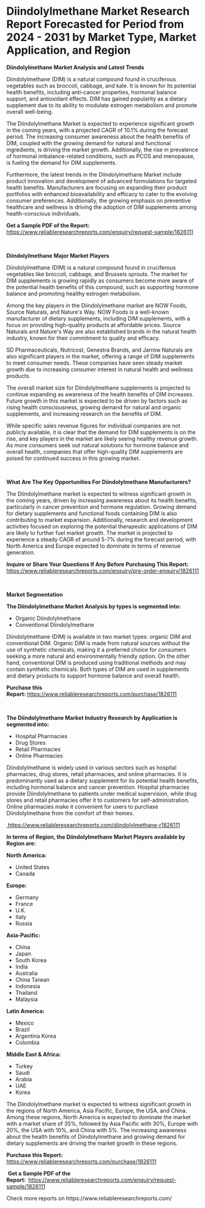 <p><h1>Diindolylmethane Market Research Report Forecasted for Period from 2024 -  2031 by Market Type, Market Application, and Region</h1></p><p><strong>Diindolylmethane Market Analysis and Latest Trends</strong></p>
<p><p>Diindolylmethane (DIM) is a natural compound found in cruciferous vegetables such as broccoli, cabbage, and kale. It is known for its potential health benefits, including anti-cancer properties, hormonal balance support, and antioxidant effects. DIM has gained popularity as a dietary supplement due to its ability to modulate estrogen metabolism and promote overall well-being.</p><p>The Diindolylmethane Market is expected to experience significant growth in the coming years, with a projected CAGR of 10.1% during the forecast period. The increasing consumer awareness about the health benefits of DIM, coupled with the growing demand for natural and functional ingredients, is driving the market growth. Additionally, the rise in prevalence of hormonal imbalance-related conditions, such as PCOS and menopause, is fueling the demand for DIM supplements.</p><p>Furthermore, the latest trends in the Diindolylmethane Market include product innovation and development of advanced formulations for targeted health benefits. Manufacturers are focusing on expanding their product portfolios with enhanced bioavailability and efficacy to cater to the evolving consumer preferences. Additionally, the growing emphasis on preventive healthcare and wellness is driving the adoption of DIM supplements among health-conscious individuals.</p></p>
<p><strong>Get a Sample PDF of the Report:&nbsp;</strong> <a href="https://www.reliableresearchreports.com/enquiry/request-sample/1826111">https://www.reliableresearchreports.com/enquiry/request-sample/1826111</a></p>
<p>&nbsp;</p>
<p><strong>Diindolylmethane Major Market Players</strong></p>
<p><p>Diindolylmethane (DIM) is a natural compound found in cruciferous vegetables like broccoli, cabbage, and Brussels sprouts. The market for DIM supplements is growing rapidly as consumers become more aware of the potential health benefits of this compound, such as supporting hormone balance and promoting healthy estrogen metabolism.</p><p>Among the key players in the Diindolylmethane market are NOW Foods, Source Naturals, and Nature's Way. NOW Foods is a well-known manufacturer of dietary supplements, including DIM supplements, with a focus on providing high-quality products at affordable prices. Source Naturals and Nature's Way are also established brands in the natural health industry, known for their commitment to quality and efficacy.</p><p>SD Pharmaceuticals, Nutricost, Genestra Brands, and Jarrow Naturals are also significant players in the market, offering a range of DIM supplements to meet consumer needs. These companies have seen steady market growth due to increasing consumer interest in natural health and wellness products.</p><p>The overall market size for Diindolylmethane supplements is projected to continue expanding as awareness of the health benefits of DIM increases. Future growth in this market is expected to be driven by factors such as rising health consciousness, growing demand for natural and organic supplements, and increasing research on the benefits of DIM.</p><p>While specific sales revenue figures for individual companies are not publicly available, it is clear that the demand for DIM supplements is on the rise, and key players in the market are likely seeing healthy revenue growth. As more consumers seek out natural solutions for hormone balance and overall health, companies that offer high-quality DIM supplements are poised for continued success in this growing market.</p></p>
<p>&nbsp;</p>
<p><strong>What Are The Key Opportunities For Diindolylmethane Manufacturers?</strong></p>
<p><p>The Diindolylmethane market is expected to witness significant growth in the coming years, driven by increasing awareness about its health benefits, particularly in cancer prevention and hormone regulation. Growing demand for dietary supplements and functional foods containing DIM is also contributing to market expansion. Additionally, research and development activities focused on exploring the potential therapeutic applications of DIM are likely to further fuel market growth. The market is projected to experience a steady CAGR of around 5-7% during the forecast period, with North America and Europe expected to dominate in terms of revenue generation.</p></p>
<p><strong>Inquire or Share Your Questions If Any Before Purchasing This Report:</strong> <a href="https://www.reliableresearchreports.com/enquiry/pre-order-enquiry/1826111">https://www.reliableresearchreports.com/enquiry/pre-order-enquiry/1826111</a></p>
<p>&nbsp;</p>
<p><strong>Market Segmentation</strong></p>
<p><strong>The Diindolylmethane Market Analysis by types is segmented into:</strong></p>
<p><ul><li>Organic Diindolylmethane</li><li>Conventional Diindolylmethane</li></ul></p>
<p><p>Diindolylmethane (DIM) is available in two market types: organic DIM and conventional DIM. Organic DIM is made from natural sources without the use of synthetic chemicals, making it a preferred choice for consumers seeking a more natural and environmentally friendly option. On the other hand, conventional DIM is produced using traditional methods and may contain synthetic chemicals. Both types of DIM are used in supplements and dietary products to support hormone balance and overall health.</p></p>
<p><strong>Purchase this Report:&nbsp;</strong><a href="https://www.reliableresearchreports.com/purchase/1826111">https://www.reliableresearchreports.com/purchase/1826111</a></p>
<p>&nbsp;</p>
<p><strong>The Diindolylmethane Market Industry Research by Application is segmented into:</strong></p>
<p><ul><li>Hospital Pharmacies</li><li>Drug Stores</li><li>Retail Pharmacies</li><li>Online Pharmacies</li></ul></p>
<p><p>Diindolylmethane is widely used in various sectors such as hospital pharmacies, drug stores, retail pharmacies, and online pharmacies. It is predominantly used as a dietary supplement for its potential health benefits, including hormonal balance and cancer prevention. Hospital pharmacies provide Diindolylmethane to patients under medical supervision, while drug stores and retail pharmacies offer it to customers for self-administration. Online pharmacies make it convenient for users to purchase Diindolylmethane from the comfort of their homes.</p></p>
<p><a href="https://www.reliableresearchreports.com/diindolylmethane-r1826111">&nbsp;https://www.reliableresearchreports.com/diindolylmethane-r1826111</a></p>
<p><strong>In terms of Region, the Diindolylmethane Market Players available by Region are:</strong></p>
<p>
    <p> <strong> North America: </strong>
        <ul>
            <li>United States</li>
            <li>Canada</li>
        </ul>
        </p> 
    <p> <strong> Europe: </strong>
        <ul>
            <li>Germany</li>
            <li>France</li>
            <li>U.K.</li>
            <li>Italy</li>
            <li>Russia</li>
        </ul>
        </p> 
    <p> <strong> Asia-Pacific: </strong>
        <ul>
            <li>China</li>
            <li>Japan</li>
            <li>South Korea</li>
            <li>India</li>
            <li>Australia</li>
            <li>China Taiwan</li>
            <li>Indonesia</li>
            <li>Thailand</li>
            <li>Malaysia</li>
        </ul>
        </p> 
    <p> <strong> Latin America: </strong>
        <ul>
            <li>Mexico</li>
            <li>Brazil</li>
            <li>Argentina Korea</li>
            <li>Colombia</li>
        </ul>
        </p> 
    <p> <strong> Middle East & Africa: </strong>
        <ul>
            <li>Turkey</li>
            <li>Saudi</li>
            <li>Arabia</li>
            <li>UAE</li>
            <li>Korea</li>
        </ul>
    </p>
    </p>
<p><p>The Diindolylmethane market is expected to witness significant growth in the regions of North America, Asia Pacific, Europe, the USA, and China. Among these regions, North America is expected to dominate the market with a market share of 35%, followed by Asia Pacific with 30%, Europe with 20%, the USA with 10%, and China with 5%. The increasing awareness about the health benefits of Diindolylmethane and growing demand for dietary supplements are driving the market growth in these regions.</p></p>
<p><strong>Purchase this Report: </strong><a href="https://www.reliableresearchreports.com/purchase/1826111">https://www.reliableresearchreports.com/purchase/1826111</a></p>
<p>&nbsp;<strong>Get a Sample PDF of the Report:&nbsp;&nbsp;</strong><a href="https://www.reliableresearchreports.com/enquiry/request-sample/1826111">https://www.reliableresearchreports.com/enquiry/request-sample/1826111</a></p>
<p><strong></strong></p>
<p>Check more reports on https://www.reliableresearchreports.com/</p>